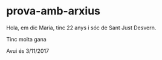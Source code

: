 # prova-amb-arxius

Hola, em dic Maria, tinc 22 anys i sóc de Sant Just Desvern.

Tinc molta gana 


Avui és 3/11/2017
